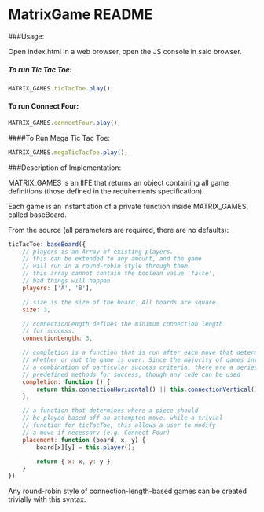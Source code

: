 # MatrixGame README

###Usage:

Open index.html in a web browser, open the JS console in said browser.

##### To run Tic Tac Toe:
```js
MATRIX_GAMES.ticTacToe.play();
```
#### To run Connect Four:
```js
MATRIX_GAMES.connectFour.play();
```

####To Run Mega Tic Tac Toe:
```js
MATRIX_GAMES.megaTicTacToe.play();
```

###Description of Implementation:

MATRIX_GAMES is an IIFE that returns an object containing all game definitions (those
defined in the requirements specification). 

Each game is an instantiation of a private function inside MATRIX_GAMES, called 
baseBoard.

From the source (all parameters are required, there are no defaults):

```js
ticTacToe: baseBoard({
	// players is an Array of existing players. 
	// this can be extended to any amount, and the game
	// will run in a round-robin style through them.
	// this array cannot contain the boolean value 'false',
	// bad things will happen
	players: ['A', 'B'],

	// size is the size of the board. All boards are square.
	size: 3,

	// connectionLength defines the minimum connection length 
	// for success.
	connectionLength: 3,

	// completion is a function that is run after each move that determines 
	// whether or not the game is over. Since the majority of games involve
	// a combination of particular success criteria, there are a series of 
	// predefined methods for success, though any code can be used
	completion: function () {
		return this.connectionHorizontal() || this.connectionVertical() || this.connectionDiagonalRight() || this.connectionDiagonalLeft();
	},

	// a function that determines where a piece should
	// be played based off an attempted move. while a trivial
	// function for ticTacToe, this allows a user to modify 
	// a move if necessary (e.g. Connect Four)
	placement: function (board, x, y) {
		board[x][y] = this.player();

		return { x: x, y: y };
	}
})
```

Any round-robin style of connection-length-based games can be created 
trivially with this syntax.
